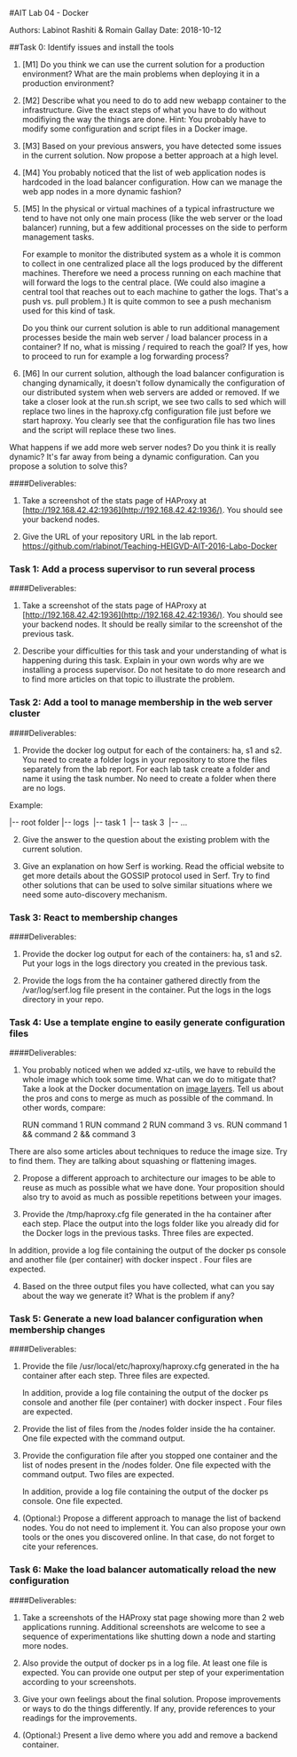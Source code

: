 #AIT Lab 04 - Docker

Authors: Labinot Rashiti & Romain Gallay
Date: 2018-10-12

##Task 0: Identify issues and install the tools

1. [M1] Do you think we can use the current solution for a production environment? What are the main problems when deploying it in a production environment?



2. [M2] Describe what you need to do to add new webapp container to the infrastructure. Give the exact steps of what you have to do without modifiying the way the things are done. Hint: You probably have to modify some configuration and script files in a Docker image.



3. [M3] Based on your previous answers, you have detected some issues in the current solution. Now propose a better approach at a high level.



4. [M4] You probably noticed that the list of web application nodes is hardcoded in the load balancer configuration. How can we manage the web app nodes in a more dynamic fashion?

5. [M5] In the physical or virtual machines of a typical infrastructure we tend to have not only one main process (like the web server or the load balancer) running, but a few additional processes on the side to perform management tasks.

   For example to monitor the distributed system as a whole it is common to collect in one centralized place all the logs produced by the different machines. Therefore we need a process running on each machine that will forward the logs to the central place. (We could also imagine a central tool that reaches out to each machine to gather the logs. That's a push vs. pull problem.) It is quite common to see a push mechanism used for this kind of task.

   Do you think our current solution is able to run additional management processes beside the main web server / load balancer process in a container? If no, what is missing / required to reach the goal? If yes, how to proceed to run for example a log forwarding process?



6. [M6] In our current solution, although the load balancer configuration is changing dynamically, it doesn't follow dynamically the configuration of our distributed system when web servers are added or removed. If we take a closer look at the run.sh script, we see two calls to sed which will replace two lines in the haproxy.cfg configuration file just before we start haproxy. You clearly see that the configuration file has two lines and the script will replace these two lines.

What happens if we add more web server nodes? Do you think it is really dynamic? It's far away from being a dynamic configuration. Can you propose a solution to solve this?

####Deliverables:

1. Take a screenshot of the stats page of HAProxy at  [http://192.168.42.42:1936](http://192.168.42.42:1936/). You should see your backend nodes.

2. Give the URL of your repository URL in the lab report.  <https://github.com/rlabinot/Teaching-HEIGVD-AIT-2016-Labo-Docker>

### Task 1: Add a process supervisor to run several process

####Deliverables:

1. Take a screenshot of the stats page of HAProxy at [http://192.168.42.42:1936](http://192.168.42.42:1936/). You should see your backend nodes. It should be really similar to the screenshot of the previous task.

2. Describe your difficulties for this task and your understanding of what is happening during this task. Explain in your own words why are we installing a process supervisor. Do not hesitate to do more research and to find more articles on that topic to illustrate the problem.

### Task 2: Add a tool to manage membership in the web server cluster

####Deliverables:

1. Provide the docker log output for each of the containers: ha, s1 and s2. You need to create a folder logs in your repository to store the files separately from the lab report. For each lab task create a folder and name it using the task number. No need to create a folder when there are no logs.

Example:

|-- root folder
  |-- logs
​    |-- task 1
​    |-- task 3
​    |-- ...



2. Give the answer to the question about the existing problem with the current solution.

3. Give an explanation on how Serf is working. Read the official website to get more details about the GOSSIP protocol used in Serf. Try to find other solutions that can be used to solve similar situations where we need some auto-discovery mechanism.

### Task 3: React to membership changes

####Deliverables:

1. Provide the docker log output for each of the containers: ha, s1 and s2. Put your logs in the logs directory you created in the previous task.

2. Provide the logs from the ha container gathered directly from the /var/log/serf.log file present in the container. Put the logs in the logs directory in your repo.

### Task 4: Use a template engine to easily generate configuration files

####Deliverables:

1. You probably noticed when we added xz-utils, we have to rebuild the whole image which took some time. What can we do to mitigate that? Take a look at the Docker documentation on [image layers](https://docs.docker.com/engine/userguide/storagedriver/imagesandcontainers/#images-and-layers). Tell us about the pros and cons to merge as much as possible of the command. In other words, compare:

   RUN command 1
   RUN command 2
   RUN command 3
   vs.
   RUN command 1 && command 2 && command 3



There are also some articles about techniques to reduce the image size. Try to find them. They are talking about squashing or flattening images.

2. Propose a different approach to architecture our images to be able to reuse as much as possible what we have done. Your proposition should also try to avoid as much as possible repetitions between your images.

3. Provide the /tmp/haproxy.cfg file generated in the ha container after each step. Place the output into the logs folder like you already did for the Docker logs in the previous tasks. Three files are expected.

In addition, provide a log file containing the output of the docker ps console and another file (per container) with docker inspect <container>. Four files are expected.

4. Based on the three output files you have collected, what can you say about the way we generate it? What is the problem if any?

### Task 5: Generate a new load balancer configuration when membership changes

####Deliverables:

1. Provide the file /usr/local/etc/haproxy/haproxy.cfg generated in the ha container after each step. Three files are expected.

   In addition, provide a log file containing the output of the docker ps console and another file (per container) with docker inspect <container>. Four files are expected.

2. Provide the list of files from the /nodes folder inside the ha container. One file expected with the command output.

3. Provide the configuration file after you stopped one container and the list of nodes present in the /nodes folder. One file expected with the command output. Two files are expected.

   In addition, provide a log file containing the output of the docker ps console. One file expected.

4. (Optional:) Propose a different approach to manage the list of backend nodes. You do not need to implement it. You can also propose your own tools or the ones you discovered online. In that case, do not forget to cite your references.

### Task 6: Make the load balancer automatically reload the new configuration

####Deliverables:

1. Take a screenshots of the HAProxy stat page showing more than 2 web applications running. Additional screenshots are welcome to see a sequence of experimentations like shutting down a node and starting more nodes.

2. Also provide the output of docker ps in a log file. At least one file is expected. You can provide one output per step of your experimentation according to your screenshots.

3. Give your own feelings about the final solution. Propose improvements or ways to do the things differently. If any, provide references to your readings for the improvements.

4. (Optional:) Present a live demo where you add and remove a backend container.